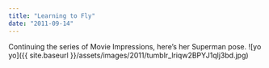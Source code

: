 ```yaml
---
title: "Learning to Fly"
date: "2011-09-14"
---
```


Continuing the series of Movie Impressions, here’s her Superman pose. ![yo yo]({{ site.baseurl }}/assets/images/2011/tumblr_lriqw2BPYJ1qlj3bd.jpg)
